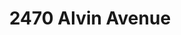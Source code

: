 ---
title: 2470 Alvin Avenue
address: 2470 Alvin Ave, San Jose, CA 95121
developer: B3 Commercial
municipality: San Jose
units: 138
phase: Under Review
permits:
    H23-031:
        status: Under Review
        initial_date: 2023-10-11
        final_date: None
        apn: [67002021]
        address: 2470 ALVIN AV
        description: Submitted under the Housing Accountability Act (Builder's Remedy) this project consists of a Development Permit to allow the demolition of an existing approximately 13,275-square foot medical office building for the construction of an eight-story mixed-use building consisting of 138 multifamily residential units and approximately 4,992 square feet of commercial space on an approximately 0.93-gross acre site.
        names: Jeffery Current and Michaelle Williams w/ B3 Commercial
geometry: ['37.31968573466317', '-121.82681494662611']
published: True
---